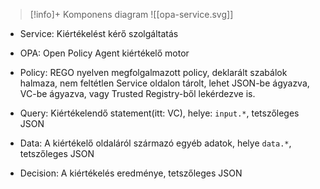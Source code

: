 > [!info]+ Komponens diagram
![[opa-service.svg]]
- Service: Kiértékelést kérő szolgáltatás
- OPA: Open Policy Agent kiértékelő motor

- Policy: REGO nyelven megfolgalmazott policy, deklarált szabálok halmaza, nem feltétlen Service oldalon tárolt, lehet JSON-be ágyazva, VC-be ágyazva, vagy Trusted Registry-ből lekérdezve is.
- Query: Kiértékelendő statement(itt: VC), helye: `input.*`, tetszőleges JSON
- Data: A kiértékelő oldaláról származó egyéb adatok, helye `data.*`, tetszőleges JSON
- Decision: A kiértékelés eredménye, tetszőleges JSON